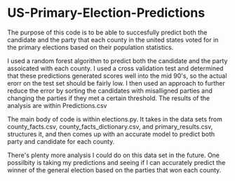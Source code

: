 # US-Primary-Election-Predictions

The purpose of this code is to be able to succesfully predict both the candidate and the party that each county in the united states voted for in the primary elections based on their population statistics. 

I used a random forest algorithm to predict both the candidate and the party assoicated with each county. I used a cross validation test and determined that these predictions generated scores well into the mid 90's, so the actual erorr on the test set should be fairly low. I then used an approach to further reduce the error by sorting the candidates with misalligned parties and changing the parties if they met a certain threshold. The results of the analysis are within Predictions.csv

The main body of code is within elections.py. It takes in the data sets from county_facts.csv, county_facts_dictionary.csv, and primary_results.csv, structures it, and then comes up with an accurate model to predict both party and candidate for each county. 

There's plenty more analysis I could do on this data set in the future. One possilbity is taking my predictions and seeing if I can accurately predict the winner of the general election based on the parties that won each county.
